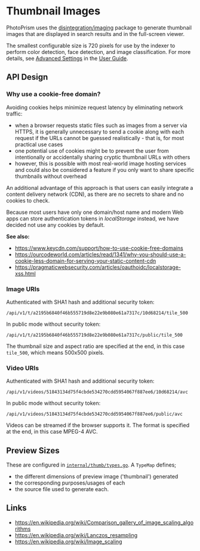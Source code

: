 # Thumbnail Images

PhotoPrism uses the [disintegration/imaging](https://github.com/disintegration/imaging) package to generate thumbnail
images that are displayed in search results and in the full-screen viewer.

The smallest configurable size is 720 pixels for use by the indexer to perform color detection, face detection,
and image classification. For more details, see [Advanced Settings](../../user-guide/settings/advanced.md)
in the [User Guide](../../user-guide/index.md).

## API Design ##

### Why use a cookie-free domain? ###

Avoiding cookies helps minimize request latency by eliminating network traffic:

- when a browser requests static files such as images from a server via HTTPS, it is generally unnecessary to send a
cookie along with each request if the URLs cannot be guessed realistically - that is, for most practical use cases
- one potential use of cookies might be to prevent the user from intentionally or accidentally sharing cryptic thumbnail URLs with others
- however, this is possible with most real-world image hosting services and could also be considered a feature if you only want to share specific thumbnails without overhead

An additional advantage of this approach is that users can easily integrate a content delivery network (CDN),
as there are no secrets to share and no cookies to check.

Because most users have only one domain/host name and modern Web apps can store authentication tokens in *localStorage*
instead, we have decided not use any cookies by default.

**See also:**

- https://www.keycdn.com/support/how-to-use-cookie-free-domains
- https://ourcodeworld.com/articles/read/1341/why-you-should-use-a-cookie-less-domain-for-serving-your-static-content-cdn
- https://pragmaticwebsecurity.com/articles/oauthoidc/localstorage-xss.html

### Image URIs ####

Authenticated with SHA1 hash and additional security token:

```
/api/v1/t/a2195b6840f46b555719d8e22e9b080e61a7317c/10d68214/tile_500
```

In public mode without security token:

```
/api/v1/t/a2195b6840f46b555719d8e22e9b080e61a7317c/public/tile_500
```

The thumbnail size and aspect ratio are specified at the end, in this case `tile_500`, which means 500x500 pixels.

### Video URIs ####

Authenticated with SHA1 hash and additional security token:

```
/api/v1/videos/51843134d75f4cbde534270cdd5954067f887ee6/10d68214/avc
```

In public mode without security token:

```
/api/v1/videos/51843134d75f4cbde534270cdd5954067f887ee6/public/avc
```

Videos can be streamed if the browser supports it. The format is specified at the end, in this case MPEG-4 AVC.

## Preview Sizes ##

These are configured in [`internal/thumb/types.go`](https://github.com/photoprism/photoprism/blob/master/internal/thumb/types.go). A `TypeMap` defines;

- the different dimensions of preview image ('thumbnail') generated
- the corresponding purposes/usages of each
- the source file used to generate each.

## Links ##

- https://en.wikipedia.org/wiki/Comparison_gallery_of_image_scaling_algorithms
- https://en.wikipedia.org/wiki/Lanczos_resampling
- https://en.wikipedia.org/wiki/Image_scaling
